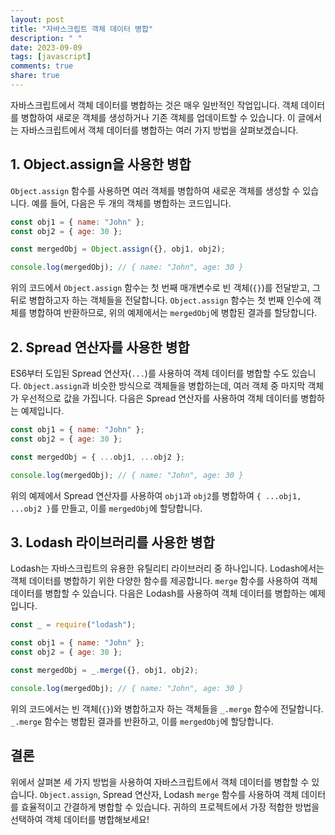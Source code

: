 ```yaml
---
layout: post
title: "자바스크립트 객체 데이터 병합"
description: " "
date: 2023-09-09
tags: [javascript]
comments: true
share: true
---
```


자바스크립트에서 객체 데이터를 병합하는 것은 매우 일반적인 작업입니다. 객체 데이터를 병합하여 새로운 객체를 생성하거나 기존 객체를 업데이트할 수 있습니다. 이 글에서는 자바스크립트에서 객체 데이터를 병합하는 여러 가지 방법을 살펴보겠습니다.

## 1. Object.assign을 사용한 병합

`Object.assign` 함수를 사용하면 여러 객체를 병합하여 새로운 객체를 생성할 수 있습니다. 예를 들어, 다음은 두 개의 객체를 병합하는 코드입니다.

```javascript
const obj1 = { name: "John" };
const obj2 = { age: 30 };

const mergedObj = Object.assign({}, obj1, obj2);

console.log(mergedObj); // { name: "John", age: 30 }
```

위의 코드에서 `Object.assign` 함수는 첫 번째 매개변수로 빈 객체(`{}`)를 전달받고, 그 뒤로 병합하고자 하는 객체들을 전달합니다. `Object.assign` 함수는 첫 번째 인수에 객체를 병합하여 반환하므로, 위의 예제에서는 `mergedObj`에 병합된 결과를 할당합니다.

## 2. Spread 연산자를 사용한 병합

ES6부터 도입된 Spread 연산자(`...`)를 사용하여 객체 데이터를 병합할 수도 있습니다. `Object.assign`과 비슷한 방식으로 객체들을 병합하는데, 여러 객체 중 마지막 객체가 우선적으로 값을 가집니다. 다음은 Spread 연산자를 사용하여 객체 데이터를 병합하는 예제입니다.

```javascript
const obj1 = { name: "John" };
const obj2 = { age: 30 };

const mergedObj = { ...obj1, ...obj2 };

console.log(mergedObj); // { name: "John", age: 30 }
```

위의 예제에서 Spread 연산자를 사용하여 `obj1`과 `obj2`를 병합하여 `{ ...obj1, ...obj2 }`를 만들고, 이를 `mergedObj`에 할당합니다.

## 3. Lodash 라이브러리를 사용한 병합

Lodash는 자바스크립트의 유용한 유틸리티 라이브러리 중 하나입니다. Lodash에서는 객체 데이터를 병합하기 위한 다양한 함수를 제공합니다. `merge` 함수를 사용하여 객체 데이터를 병합할 수 있습니다. 다음은 Lodash를 사용하여 객체 데이터를 병합하는 예제입니다.

```javascript
const _ = require("lodash");

const obj1 = { name: "John" };
const obj2 = { age: 30 };

const mergedObj = _.merge({}, obj1, obj2);

console.log(mergedObj); // { name: "John", age: 30 }
```

위의 코드에서는 빈 객체(`{}`)와 병합하고자 하는 객체들을 `_.merge` 함수에 전달합니다. `_.merge` 함수는 병합된 결과를 반환하고, 이를 `mergedObj`에 할당합니다.

## 결론

위에서 살펴본 세 가지 방법을 사용하여 자바스크립트에서 객체 데이터를 병합할 수 있습니다. `Object.assign`, Spread 연산자, Lodash `merge` 함수를 사용하여 객체 데이터를 효율적이고 간결하게 병합할 수 있습니다. 귀하의 프로젝트에서 가장 적합한 방법을 선택하여 객체 데이터를 병합해보세요!